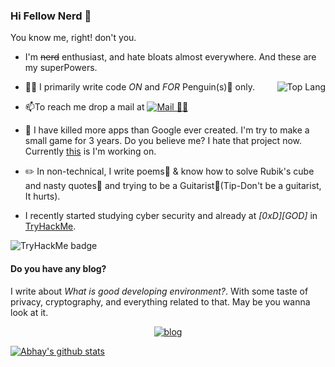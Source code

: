 ### Hi Fellow Nerd 👋

You know me, right! don't you.

 - I'm ~~nerd~~ enthusiast, and hate bloats almost everywhere. And these are my superPowers.
<img src="https://github-readme-stats.vercel.app/api/top-langs/?username=darkraspberry&theme=radical" alt="Top Lang" align="right"/>

 - 👨‍💻 I primarily write code *ON* and *FOR* Penguin(s)🐧 only.
 - 📫To reach me drop a mail at [![Mail 📩📧](../../blob/main/src/gmail.png)](mailto:insidedarkpit@gmail.com?subject=I%20wanna%20know%20about%20ProfileReadme)
 - 🔭 I have killed more apps than Google ever created. I'm try to make a small game for 3 years. Do you believe me? I hate that project now. Currently [this](https://github.com/users/darkRaspberry/projects/1) is I'm working on.
 - ✏️ In non-technical, I write poems📒 & know how to solve Rubik's cube and nasty quotes📝 and trying to be a Guitarist🎸(Tip-Don't be a guitarist, It hurts).

 - I recently started studying cyber security and already at *[0xD][GOD]* in [TryHackMe](https://tryhackme.com/p/darkRaspberry).
<img src="https://tryhackme-badges.s3.amazonaws.com/darkRaspberry.png" alt="TryHackMe badge">

#### Do you have any blog?
I write about *What is good developing environment?*. With some taste of privacy, cryptography, and everything related to that. May be you wanna look at it.
<p align="center">
  <a href="https://blog.darkraspberry.ga"><img src="../../blob/main/src/blog.png" alt="blog" /></a>
</p>

[![Abhay's github stats](https://github-readme-stats.vercel.app/api?username=darkRaspberry&count_private=true&show_icons=true&theme=radical)](https://github.com/anuraghazra/github-readme-stats)
